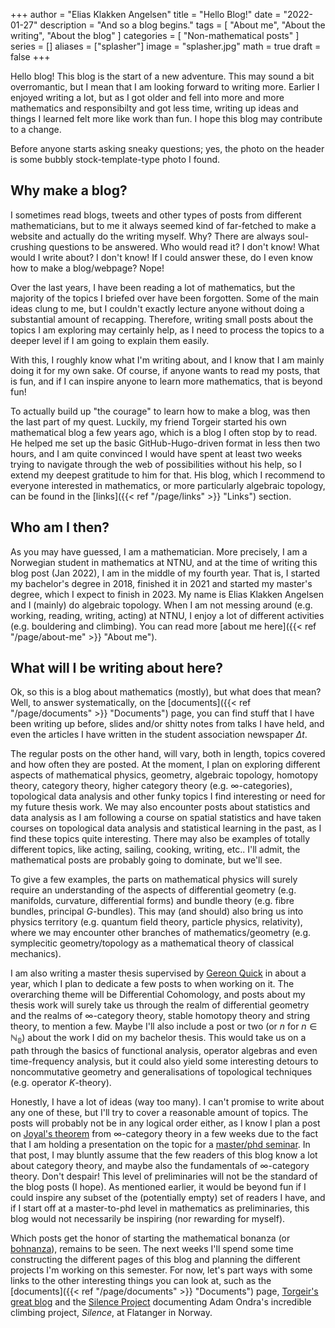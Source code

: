 +++
author = "Elias Klakken Angelsen"
title = "Hello Blog!"
date = "2022-01-27"
description = "And so a blog begins."
tags = [
    "About me", "About the writing", "About the blog"
]
categories = [
    "Non-mathematical posts"
]
series = []
aliases = ["splasher"]
image = "splasher.jpg"
math = true
draft = false
+++

Hello blog! This blog is the start of a new adventure. This may sound a bit overromantic, but I mean that I am looking forward to writing more. Earlier I enjoyed writing a lot, but as I got older and fell into more and more mathematics and responsibilty and got less time, writing up ideas and things I learned felt more like work than fun.
I hope this blog may contribute to a change. 

Before anyone starts asking sneaky questions; yes, the photo on the header is some bubbly stock-template-type photo I found.

## Why make a blog?

I sometimes read blogs, tweets and other types of posts from different mathematicians, but to me it always seemed kind of far-fetched to make a website and actually do the writing myself. 
Why? There are always soul-crushing questions to be answered. Who would read it? I don't know! What would I write about? I don't know! If I could answer these, do I even know how to make a blog/webpage? Nope!

Over the last years, I have been reading a lot of mathematics, but the majority of the topics I briefed over have been forgotten. Some of the main ideas clung to me, but I couldn't exactly lecture anyone without doing a substantial amount of recapping.
Therefore, writing small posts about the topics I am exploring may certainly help, as I need to process the topics to a deeper level if I am going to explain them easily. 

With this, I roughly know what I'm writing about, and I know that I am mainly doing it for my own sake. Of course, if anyone wants to read my posts, that is fun, and if I can inspire anyone to learn more mathematics, that is beyond fun!

To actually build up "the courage" to learn how to make a blog, was then the last part of my quest. 
Luckily, my friend Torgeir started his own mathematical blog a few years ago, which is a blog I often stop by to read. He helped me set up the basic GitHub-Hugo-driven format in less then two hours, and I am quite convinced I would have spent at least two weeks trying to navigate through the web of possibilities without his help, so I extend my deepest gratitude to him for that.
His blog, which I recommend to everyone interested in mathematics, or more particularly algebraic topology, can be found in the [links]({{< ref "/page/links" >}} "Links") section.

## Who am I then?

As you may have guessed, I am a mathematician. More precisely, I am a Norwegian student in mathematics at NTNU, and at the time of writing this blog post (Jan 2022), I am in the middle of my fourth year. That is, I started my bachelor's degree in 2018, finished it in 2021 and started my master's degree, which I expect to finish in 2023.
My name is Elias Klakken Angelsen and I (mainly) do algebraic topology. When I am not messing around (e.g. working, reading, writing, acting) at NTNU, I enjoy a lot of different activities (e.g. bouldering and climbing).
You can read more [about me here]({{< ref "/page/about-me" >}} "About me").

## What will I be writing about here?

Ok, so this is a blog about mathematics (mostly), but what does that mean? Well, to answer systematically, on the [documents]({{< ref "/page/documents" >}} "Documents") page, you can find stuff that I have been writing up before, slides and/or shitty notes from talks I have held, and even the articles I have written in the student association newspaper $\Delta t$.

The regular posts on the other hand, will vary, both in length, topics covered and how often they are posted. At the moment, I plan on exploring different aspects of mathematical physics, geometry, algebraic topology, homotopy theory, category theory, higher category theory (e.g. $\infty$-categories), topological data analysis and other funky topics I find interesting or need for my future thesis work. 
We may also encounter posts about statistics and data analysis as I am following a course on spatial statistics and have taken courses on topological data analysis and statistical learning in the past, as I find these topics quite interesting.
There may also be examples of totally different topics, like acting, sailing, cooking, writing, etc.. I'll admit, the mathematical posts are probably going to dominate, but we'll see.

To give a few examples, the parts on mathematical physics will surely require an understanding of the aspects of differential geometry (e.g. manifolds, curvature, differential forms) and bundle theory (e.g. fibre bundles, principal $G$-bundles).
This may (and should) also bring us into physics territory (e.g. quantum field theory, particle physics, relativity), where we may encounter other branches of mathematics/geometry (e.g. symplecitic geometry/topology as a mathematical theory of classical mechanics).

I am also writing a master thesis supervised by [Gereon Quick](https://folk.ntnu.no/gereonq/index.html) in about a year, which I plan to dedicate a few posts to when working on it. The overarching theme will be Differential Cohomology, and posts about my thesis work will surely take us through the realm of differential geometry and the realms of $\infty$-category theory, stable homotopy theory and string theory, to mention a few. 
Maybe I'll also include a post or two (or $n$ for $n \in \mathbb{N_0}$) about the work I did on my bachelor thesis. This would take us on a path through the basics of functional analysis, operator algebras and even time-frequency analysis, but it could also yield some interesting detours to noncommutative geometry and generalisations of topological techniques (e.g. operator $K$-theory).

Honestly, I have a lot of ideas (way too many). I can't promise to write about any one of these, but I'll try to cover a reasonable amount of topics. The posts will probably not be in any logical order either, as I know I plan a post on [Joyal's theorem](https://link.springer.com/chapter/10.1007/978-3-030-61524-6_2) from $\infty$-category theory in a few weeks due to the fact that I am holding a presentation on the topic for a [master/phd seminar](https://folk.ntnu.no/runegha/seminar.html).
In that post, I may bluntly assume that the few readers of this blog know a lot about category theory, and maybe also the fundamentals of $\infty$-category theory. Don't despair! This level of preliminaries will not be the standard of the blog posts (I hope).
As mentioned earlier, it would be beyond fun if I could inspire any subset of the (potentially empty) set of readers I have, and if I start off at a master-to-phd level in mathematics as preliminaries, this blog would not necessarily be inspiring (nor rewarding for myself).

Which posts get the honor of starting the mathematical bonanza (or [bohnanza](https://en.wikipedia.org/wiki/Bohnanza)), remains to be seen. The next weeks I'll spend some time constructing the different pages of this blog and planning the different projects I'm working on this semester.
For now, let's part ways with some links to the other interesting things you can look at, such as the [documents]({{< ref "/page/documents" >}} "Documents") page, [Torgeir's great blog](https://torgeiraamboe.github.io/) and the [Silence Project](https://www.youtube.com/watch?v=ZRTNHDd0gL8) documenting Adam Ondra's incredible climbing project, *Silence*, at Flatanger in Norway. 
